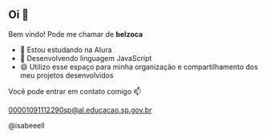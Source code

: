 ## Oi 👋

Bem vindo!
Pode me chamar de **belzoca** 
- 💬 Estou estudando na Alura
- 🔭 Desenvolvendo linguagem JavaScript
- 😄 Utilizo esse espaço para minha organização e compartilhamento dos meu projetos desenvolvidos
 

 Você pode entrar em contato comigo 📫
  
  00001091112290sp@al.educacao.sp.gov.br

@isabeeell



<!--
**isabeeell/isabeeell** is a ✨ _special_ ✨ repository because its `README.md` (this file) appears on your GitHub profile.

Here are some ideas to get you started:

- 🔭 I’m currently working on ...
- 🌱 I’m currently learning ...
- 👯 I’m looking to collaborate on ...
- 🤔 I’m looking for help with ...
- 💬 Ask me about ...
- 📫 How to reach me: ...
- 😄 Pronouns: ...
- ⚡ Fun fact: ...
-->

